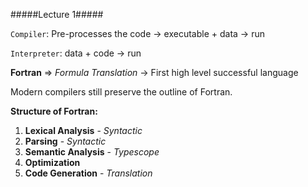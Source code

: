 #####Lecture 1#####

`Compiler`: Pre-processes the code -> executable + data -> run

`Interpreter`: data + code -> run

**Fortran** => *Formula Translation* -> First high level successful language

Modern compilers still preserve the outline of Fortran. 

**Structure of Fortran:**

1. **Lexical Analysis** - *Syntactic*
2. **Parsing** - *Syntactic*
3. **Semantic Analysis** - *Typescope*
4. **Optimization**
5. **Code Generation** - *Translation*
